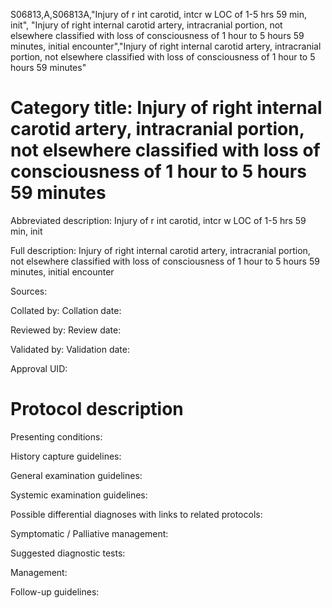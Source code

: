 S06813,A,S06813A,"Injury of r int carotid, intcr w LOC of 1-5 hrs 59 min, init", "Injury of right internal carotid artery, intracranial portion, not elsewhere classified with loss of consciousness of 1 hour to 5 hours 59 minutes, initial encounter","Injury of right internal carotid artery, intracranial portion, not elsewhere classified with loss of consciousness of 1 hour to 5 hours 59 minutes"
# Category title: Injury of right internal carotid artery, intracranial portion, not elsewhere classified with loss of consciousness of 1 hour to 5 hours 59 minutes

Abbreviated description: Injury of r int carotid, intcr w LOC of 1-5 hrs 59 min, init

Full description: Injury of right internal carotid artery, intracranial portion, not elsewhere classified with loss of consciousness of 1 hour to 5 hours 59 minutes, initial encounter

Sources:

Collated by:
Collation date:

Reviewed by:
Review date:

Validated by:
Validation date:

Approval UID:

# Protocol description

Presenting conditions:

History capture guidelines:

General examination guidelines:

Systemic examination guidelines:

Possible differential diagnoses with links to related protocols:

Symptomatic / Palliative management:

Suggested diagnostic tests:

Management:

Follow-up guidelines:
